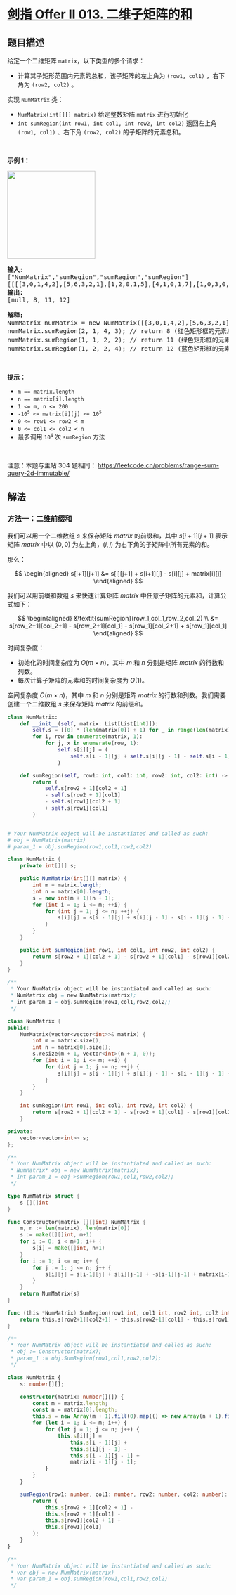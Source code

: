 # [剑指 Offer II 013. 二维子矩阵的和](https://leetcode.cn/problems/O4NDxx)

## 题目描述

<!-- 这里写题目描述 -->

<p><big><small>给定一个二维矩阵 <code>matrix</code>，</small></big>以下类型的多个请求：</p>

<ul>
	<li><big><small>计算其子矩形范围内元素的总和，该子矩阵的左上角为 <code>(row1,&nbsp;col1)</code> ，右下角为 <code>(row2,&nbsp;col2)</code> 。</small></big></li>
</ul>

<p>实现 <code>NumMatrix</code> 类：</p>

<ul>
	<li><code>NumMatrix(int[][] matrix)</code>&nbsp;给定整数矩阵 <code>matrix</code> 进行初始化</li>
	<li><code>int sumRegion(int row1, int col1, int row2, int col2)</code>&nbsp;返回<big><small>左上角</small></big><big><small> <code>(row1,&nbsp;col1)</code>&nbsp;、右下角&nbsp;<code>(row2,&nbsp;col2)</code></small></big>&nbsp;的子矩阵的元素总和。</li>
</ul>

<p>&nbsp;</p>

<p><strong>示例 1：</strong></p>

<p><img src="./images/1626332422-wUpUHT-image.png" style="width: 200px;" /></p>

<pre>
<strong>输入:</strong>
[&quot;NumMatrix&quot;,&quot;sumRegion&quot;,&quot;sumRegion&quot;,&quot;sumRegion&quot;]
[[[[3,0,1,4,2],[5,6,3,2,1],[1,2,0,1,5],[4,1,0,1,7],[1,0,3,0,5]]],[2,1,4,3],[1,1,2,2],[1,2,2,4]]
<strong>输出:</strong>
[null, 8, 11, 12]

<strong>解释:</strong>
NumMatrix numMatrix = new NumMatrix([[3,0,1,4,2],[5,6,3,2,1],[1,2,0,1,5],[4,1,0,1,7],[1,0,3,0,5]]]);
numMatrix.sumRegion(2, 1, 4, 3); // return 8 (红色矩形框的元素总和)
numMatrix.sumRegion(1, 1, 2, 2); // return 11 (绿色矩形框的元素总和)
numMatrix.sumRegion(1, 2, 2, 4); // return 12 (蓝色矩形框的元素总和)
</pre>

<p>&nbsp;</p>

<p><strong>提示：</strong></p>

<ul>
	<li><code>m == matrix.length</code></li>
	<li><code>n == matrix[i].length</code></li>
	<li><code>1 &lt;= m,&nbsp;n &lt;=&nbsp;200</code><meta charset="UTF-8" /></li>
	<li><code>-10<sup>5</sup>&nbsp;&lt;= matrix[i][j] &lt;= 10<sup>5</sup></code></li>
	<li><code>0 &lt;= row1 &lt;= row2 &lt; m</code></li>
	<li><code>0 &lt;= col1 &lt;= col2 &lt; n</code></li>
	<li><meta charset="UTF-8" />最多调用 <code>10<sup>4</sup></code> 次&nbsp;<code>sumRegion</code> 方法</li>
</ul>

<p>&nbsp;</p>

<p><meta charset="UTF-8" />注意：本题与主站 304&nbsp;题相同：&nbsp;<a href="https://leetcode.cn/problems/range-sum-query-2d-immutable/">https://leetcode.cn/problems/range-sum-query-2d-immutable/</a></p>

## 解法

### 方法一：二维前缀和

我们可以用一个二维数组 $s$ 来保存矩阵 $matrix$ 的前缀和，其中 $s[i+1][j+1]$ 表示矩阵 $matrix$ 中以 $(0,0)$ 为左上角，$(i,j)$ 为右下角的子矩阵中所有元素的和。

那么：

$$
\begin{aligned}
s[i+1][j+1] &= s[i][j+1] + s[i+1][j] - s[i][j] + matrix[i][j]
\end{aligned}
$$

我们可以用前缀和数组 $s$ 来快速计算矩阵 $matrix$ 中任意子矩阵的元素和，计算公式如下：

$$
\begin{aligned}
&\textit{sumRegion}(row_1,col_1,row_2,col_2) \\
&= s[row_2+1][col_2+1] - s[row_2+1][col_1] - s[row_1][col_2+1] + s[row_1][col_1]
\end{aligned}
$$

时间复杂度：

-   初始化的时间复杂度为 $O(m \times n)$，其中 $m$ 和 $n$ 分别是矩阵 $matrix$ 的行数和列数。
-   每次计算子矩阵的元素和的时间复杂度为 $O(1)$。

空间复杂度 $O(m \times n)$，其中 $m$ 和 $n$ 分别是矩阵 $matrix$ 的行数和列数。我们需要创建一个二维数组 $s$ 来保存矩阵 $matrix$ 的前缀和。

<!-- tabs:start -->

```python
class NumMatrix:
    def __init__(self, matrix: List[List[int]]):
        self.s = [[0] * (len(matrix[0]) + 1) for _ in range(len(matrix) + 1)]
        for i, row in enumerate(matrix, 1):
            for j, x in enumerate(row, 1):
                self.s[i][j] = (
                    self.s[i - 1][j] + self.s[i][j - 1] - self.s[i - 1][j - 1] + x
                )

    def sumRegion(self, row1: int, col1: int, row2: int, col2: int) -> int:
        return (
            self.s[row2 + 1][col2 + 1]
            - self.s[row2 + 1][col1]
            - self.s[row1][col2 + 1]
            + self.s[row1][col1]
        )


# Your NumMatrix object will be instantiated and called as such:
# obj = NumMatrix(matrix)
# param_1 = obj.sumRegion(row1,col1,row2,col2)
```

```java
class NumMatrix {
    private int[][] s;

    public NumMatrix(int[][] matrix) {
        int m = matrix.length;
        int n = matrix[0].length;
        s = new int[m + 1][n + 1];
        for (int i = 1; i <= m; ++i) {
            for (int j = 1; j <= n; ++j) {
                s[i][j] = s[i - 1][j] + s[i][j - 1] - s[i - 1][j - 1] + matrix[i - 1][j - 1];
            }
        }
    }

    public int sumRegion(int row1, int col1, int row2, int col2) {
        return s[row2 + 1][col2 + 1] - s[row2 + 1][col1] - s[row1][col2 + 1] + s[row1][col1];
    }
}

/**
 * Your NumMatrix object will be instantiated and called as such:
 * NumMatrix obj = new NumMatrix(matrix);
 * int param_1 = obj.sumRegion(row1,col1,row2,col2);
 */
```

```cpp
class NumMatrix {
public:
    NumMatrix(vector<vector<int>>& matrix) {
        int m = matrix.size();
        int n = matrix[0].size();
        s.resize(m + 1, vector<int>(n + 1, 0));
        for (int i = 1; i <= m; ++i) {
            for (int j = 1; j <= n; ++j) {
                s[i][j] = s[i - 1][j] + s[i][j - 1] - s[i - 1][j - 1] + matrix[i - 1][j - 1];
            }
        }
    }

    int sumRegion(int row1, int col1, int row2, int col2) {
        return s[row2 + 1][col2 + 1] - s[row2 + 1][col1] - s[row1][col2 + 1] + s[row1][col1];
    }

private:
    vector<vector<int>> s;
};

/**
 * Your NumMatrix object will be instantiated and called as such:
 * NumMatrix* obj = new NumMatrix(matrix);
 * int param_1 = obj->sumRegion(row1,col1,row2,col2);
 */
```

```go
type NumMatrix struct {
	s [][]int
}

func Constructor(matrix [][]int) NumMatrix {
	m, n := len(matrix), len(matrix[0])
	s := make([][]int, m+1)
	for i := 0; i < m+1; i++ {
		s[i] = make([]int, n+1)
	}
	for i := 1; i <= m; i++ {
		for j := 1; j <= n; j++ {
			s[i][j] = s[i-1][j] + s[i][j-1] + -s[i-1][j-1] + matrix[i-1][j-1]
		}
	}
	return NumMatrix{s}
}

func (this *NumMatrix) SumRegion(row1 int, col1 int, row2 int, col2 int) int {
	return this.s[row2+1][col2+1] - this.s[row2+1][col1] - this.s[row1][col2+1] + this.s[row1][col1]
}

/**
 * Your NumMatrix object will be instantiated and called as such:
 * obj := Constructor(matrix);
 * param_1 := obj.SumRegion(row1,col1,row2,col2);
 */
```

```ts
class NumMatrix {
    s: number[][];

    constructor(matrix: number[][]) {
        const m = matrix.length;
        const n = matrix[0].length;
        this.s = new Array(m + 1).fill(0).map(() => new Array(n + 1).fill(0));
        for (let i = 1; i <= m; i++) {
            for (let j = 1; j <= n; j++) {
                this.s[i][j] =
                    this.s[i - 1][j] +
                    this.s[i][j - 1] -
                    this.s[i - 1][j - 1] +
                    matrix[i - 1][j - 1];
            }
        }
    }

    sumRegion(row1: number, col1: number, row2: number, col2: number): number {
        return (
            this.s[row2 + 1][col2 + 1] -
            this.s[row2 + 1][col1] -
            this.s[row1][col2 + 1] +
            this.s[row1][col1]
        );
    }
}

/**
 * Your NumMatrix object will be instantiated and called as such:
 * var obj = new NumMatrix(matrix)
 * var param_1 = obj.sumRegion(row1,col1,row2,col2)
 */
```

<!-- tabs:end -->

<!-- end -->
